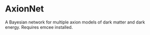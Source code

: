 # AxionNet
A Bayesian network for multiple axion models of dark matter and dark energy. Requires emcee installed.
